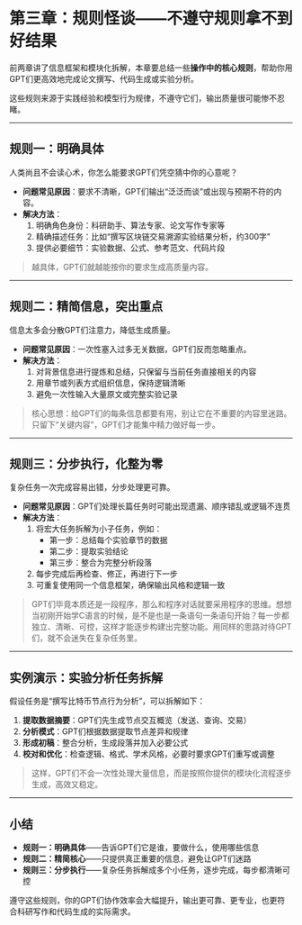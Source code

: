 # 第三章：规则怪谈——不遵守规则拿不到好结果

前两章讲了信息框架和模块化拆解，本章要总结一些**操作中的核心规则**，帮助你用GPT们更高效地完成论文撰写、代码生成或实验分析。

这些规则来源于实践经验和模型行为规律，不遵守它们，输出质量很可能惨不忍睹。

---

## 规则一：明确具体

人类尚且不会读心术，你怎么能要求GPT们凭空猜中你的心意呢？  
- **问题常见原因**：要求不清晰，GPT们输出“泛泛而谈”或出现与预期不符的内容。  
- **解决方法**：
  1. 明确角色身份：科研助手、算法专家、论文写作专家等  
  2. 精确描述任务：比如“撰写区块链交易溯源实验结果分析，约300字”  
  3. 提供必要细节：实验数据、公式、参考范文、代码片段  

> 越具体，GPT们就越能按你的要求生成高质量内容。

---

## 规则二：精简信息，突出重点

信息太多会分散GPT们注意力，降低生成质量。  
- **问题常见原因**：一次性塞入过多无关数据，GPT们反而忽略重点。  
- **解决方法**：
  1. 对背景信息进行提炼和总结，只保留与当前任务直接相关的内容  
  2. 用章节或列表方式组织信息，保持逻辑清晰  
  3. 避免一次性输入大量原文或完整实验记录  

> 核心思想：给GPT们的每条信息都要有用，别让它在不重要的内容里迷路。只留下“关键内容”，GPT们才能集中精力做好每一步。

---

## 规则三：分步执行，化整为零

复杂任务一次完成容易出错，分步处理更可靠。  
- **问题常见原因**：GPT们处理长篇任务时可能出现遗漏、顺序错乱或逻辑不连贯  
- **解决方法**：
  1. 将宏大任务拆解为小子任务，例如：
     - 第一步：总结每个实验章节的数据  
     - 第二步：提取实验结论  
     - 第三步：整合为完整分析段落  
  2. 每步完成后再检查、修正，再进行下一步  
  3. 可重复使用同一个信息框架，确保输出风格和逻辑一致  

> GPT们毕竟本质还是一段程序，那么和程序对话就要采用程序的思维。想想当初刚开始学C语言的时候，是不是也是一条语句一条语句开始？每一步都独立、清晰、可控，这样才能逐步构建出完整功能。用同样的思路对待GPT们，就不会迷失在复杂任务里。

---

## 实例演示：实验分析任务拆解

假设任务是“撰写比特币节点行为分析”，可以拆解如下：

1. **提取数据摘要**：GPT们先生成节点交互概览（发送、查询、交易）  
2. **分析模式**：GPT们根据数据提取节点差异和规律  
3. **形成初稿**：整合分析，生成段落并加入必要公式  
4. **校对和优化**：检查逻辑、格式、学术风格，必要时要求GPT们重写或调整  

> 这样，GPT们不会一次性处理大量信息，而是按照你提供的模块化流程逐步生成，高效又稳定。

---

## 小结

- **规则一：明确具体**——告诉GPT们它是谁，要做什么，使用哪些信息  
- **规则二：精简核心**——只提供真正重要的信息，避免让GPT们迷路  
- **规则三：分步执行**——复杂任务拆解成多个小任务，逐步完成，每步都清晰可控  

遵守这些规则，你的GPT们协作效率会大幅提升，输出更可靠、更专业，也更符合科研写作和代码生成的实际需求。
